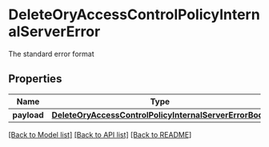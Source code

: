 # DeleteOryAccessControlPolicyInternalServerError

The standard error format
## Properties
Name | Type | Description | Notes
------------ | ------------- | ------------- | -------------
**payload** | [**DeleteOryAccessControlPolicyInternalServerErrorBody**](DeleteOryAccessControlPolicyInternalServerErrorBody.md) |  | [optional] 

[[Back to Model list]](../README.md#documentation-for-models) [[Back to API list]](../README.md#documentation-for-api-endpoints) [[Back to README]](../README.md)


